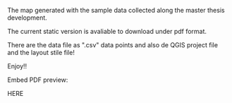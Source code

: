 The map generated with the sample data collected along the master thesis development.

The current static version is avaliable to download under pdf format.

There are the data file as ".csv" data points and also de QGIS project file and the layout stile file!

Enjoy!!



Embed PDF preview:

<object data="https://github.com/kauevestena/snav/blob/master/map/current_version.pdf" type="application/pdf" width="700px" height="700px"> HERE
</object>
